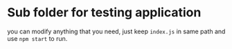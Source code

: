 # Sub folder for testing application
you can modify anything that you need, just keep `index.js` in same path and use `npm start` to run.